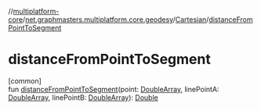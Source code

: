 //[multiplatform-core](../../../index.md)/[net.graphmasters.multiplatform.core.geodesy](../index.md)/[Cartesian](index.md)/[distanceFromPointToSegment](distance-from-point-to-segment.md)

# distanceFromPointToSegment

[common]\
fun [distanceFromPointToSegment](distance-from-point-to-segment.md)(point: [DoubleArray](https://kotlinlang.org/api/latest/jvm/stdlib/kotlin/-double-array/index.html), linePointA: [DoubleArray](https://kotlinlang.org/api/latest/jvm/stdlib/kotlin/-double-array/index.html), linePointB: [DoubleArray](https://kotlinlang.org/api/latest/jvm/stdlib/kotlin/-double-array/index.html)): [Double](https://kotlinlang.org/api/latest/jvm/stdlib/kotlin/-double/index.html)
